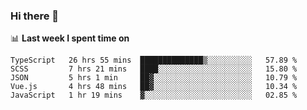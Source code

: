 ### Hi there 👋

<!--
**DBvc/DBvc** is a ✨ _special_ ✨ repository because its `README.md` (this file) appears on your GitHub profile.

Here are some ideas to get you started:

- 🔭 I’m currently working on ...
- 🌱 I’m currently learning ...
- 👯 I’m looking to collaborate on ...
- 🤔 I’m looking for help with ...
- 💬 Ask me about ...
- 📫 How to reach me: ...
- 😄 Pronouns: ...
- ⚡ Fun fact: ...
-->

📊 **Last week I spent time on**
<!--START_SECTION:waka-->
```text
TypeScript   26 hrs 55 mins  ██████████████▒░░░░░░░░░░   57.89 % 
SCSS         7 hrs 21 mins   ████░░░░░░░░░░░░░░░░░░░░░   15.80 % 
JSON         5 hrs 1 min     ██▓░░░░░░░░░░░░░░░░░░░░░░   10.79 % 
Vue.js       4 hrs 48 mins   ██▓░░░░░░░░░░░░░░░░░░░░░░   10.34 % 
JavaScript   1 hr 19 mins    ▓░░░░░░░░░░░░░░░░░░░░░░░░   02.85 % 
```
<!--END_SECTION:waka-->

